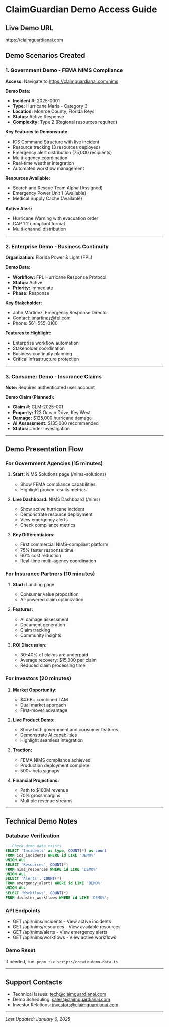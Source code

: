 # ClaimGuardian Demo Access Guide

## Live Demo URL

https://claimguardianai.com

## Demo Scenarios Created

### 1. Government Demo - FEMA NIMS Compliance

**Access:** Navigate to https://claimguardianai.com/nims

**Demo Data:**

- **Incident #:** 2025-0001
- **Type:** Hurricane Maria - Category 3
- **Location:** Monroe County, Florida Keys
- **Status:** Active Response
- **Complexity:** Type 2 (Regional resources required)

**Key Features to Demonstrate:**

- ICS Command Structure with live incident
- Resource tracking (3 resources deployed)
- Emergency alert distribution (75,000 recipients)
- Multi-agency coordination
- Real-time weather integration
- Automated workflow management

**Resources Available:**

- Search and Rescue Team Alpha (Assigned)
- Emergency Power Unit 1 (Available)
- Medical Supply Cache (Available)

**Active Alert:**

- Hurricane Warning with evacuation order
- CAP 1.2 compliant format
- Multi-channel distribution

---

### 2. Enterprise Demo - Business Continuity

**Organization:** Florida Power & Light (FPL)

**Demo Data:**

- **Workflow:** FPL Hurricane Response Protocol
- **Status:** Active
- **Priority:** Immediate
- **Phase:** Response

**Key Stakeholder:**

- John Martinez, Emergency Response Director
- Contact: jmartinez@fpl.com
- Phone: 561-555-0100

**Features to Highlight:**

- Enterprise workflow automation
- Stakeholder coordination
- Business continuity planning
- Critical infrastructure protection

---

### 3. Consumer Demo - Insurance Claims

**Note:** Requires authenticated user account

**Demo Claim (Planned):**

- **Claim #:** CLM-2025-001
- **Property:** 123 Ocean Drive, Key West
- **Damage:** $125,000 hurricane damage
- **AI Assessment:** $135,000 recommended
- **Status:** Under Investigation

---

## Demo Presentation Flow

### For Government Agencies (15 minutes)

1. **Start:** NIMS Solutions page (/nims-solutions)
   - Show FEMA compliance capabilities
   - Highlight proven results metrics

2. **Live Dashboard:** NIMS Dashboard (/nims)
   - Show active hurricane incident
   - Demonstrate resource deployment
   - View emergency alerts
   - Check compliance metrics

3. **Key Differentiators:**
   - First commercial NIMS-compliant platform
   - 75% faster response time
   - 60% cost reduction
   - Real-time multi-agency coordination

### For Insurance Partners (10 minutes)

1. **Start:** Landing page
   - Consumer value proposition
   - AI-powered claim optimization

2. **Features:**
   - AI damage assessment
   - Document generation
   - Claim tracking
   - Community insights

3. **ROI Discussion:**
   - 30-40% of claims are underpaid
   - Average recovery: $15,000 per claim
   - Reduced claim processing time

### For Investors (20 minutes)

1. **Market Opportunity:**
   - $4.6B+ combined TAM
   - Dual market approach
   - First-mover advantage

2. **Live Product Demo:**
   - Show both government and consumer features
   - Demonstrate AI capabilities
   - Highlight seamless integration

3. **Traction:**
   - FEMA NIMS compliance achieved
   - Production deployment complete
   - 500+ beta signups

4. **Financial Projections:**
   - Path to $100M revenue
   - 70% gross margins
   - Multiple revenue streams

---

## Technical Demo Notes

### Database Verification

```sql
-- Check demo data exists
SELECT 'Incidents' as type, COUNT(*) as count
FROM ics_incidents WHERE id LIKE 'DEMO%'
UNION ALL
SELECT 'Resources', COUNT(*)
FROM nims_resources WHERE id LIKE 'DEMO%'
UNION ALL
SELECT 'Alerts', COUNT(*)
FROM emergency_alerts WHERE id LIKE 'DEMO%'
UNION ALL
SELECT 'Workflows', COUNT(*)
FROM disaster_workflows WHERE id LIKE 'DEMO%';
```

### API Endpoints

- GET /api/nims/incidents - View active incidents
- GET /api/nims/resources - View available resources
- GET /api/nims/alerts - View emergency alerts
- GET /api/nims/workflows - View active workflows

### Demo Reset

If needed, run: `pnpm tsx scripts/create-demo-data.ts`

---

## Support Contacts

- Technical Issues: tech@claimguardianai.com
- Demo Scheduling: sales@claimguardianai.com
- Investor Relations: investors@claimguardianai.com

---

_Last Updated: January 6, 2025_
